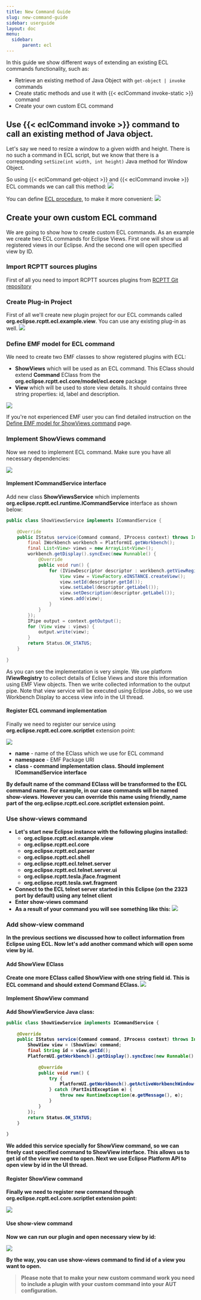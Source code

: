 ```yaml
---
title: New Command Guide
slug: new-command-guide
sidebar: userguide
layout: doc
menu:
  sidebar:
      parent: ecl
---
```


In this guide we show different ways of extending an existing ECL commands functionality, such as:
- Retrieve an existing method of Java Object with `get-object | invoke` commands
- Create static methods and use it with  {{< eclCommand invoke-static >}} command
- Create your own custom ECL command

## Use {{< eclCommand invoke >}} command to call an existing method of Java object.

Let's say we need to resize a window to a given width and height. There is no such a command in ECL script, 
but we know that there is a corresponding `setSize(int width, int height)` Java method for Window Object. 

So using {{< eclCommand get-object >}} and {{< eclCommand invoke >}} ECL commands we can call this method:
![](screenshot-invoke-1.png)

You can define [ECL procedure](../../procedures), to make it more convenient:
![](screenshot-invoke-2.png)

## Create your own custom ECL command
We are going to show how to create custom ECL commands. As an example we create two ECL commands for Eclipse Views. 
First one will show us all registered views in our Eclipse. And the second one will open specified view by ID.

### Import RCPTT sources plugins
First of all you need to import RCPTT sources plugins from [RCPTT Git repository](https://github.com/eclipse-rcptt/org.eclipse.rcptt.git)

### Create Plug-in Project
First of all we'll create new plugin project for our ECL commands called **org.eclipse.rcptt.ecl.example.view**. You can use any existing plug-in as well.
![](screenshot-new-command-guide-1.png)

### Define EMF model for ECL command
We need to create two EMF classes to show registered plugins with ECL:

- **ShowViews** which will be used as an ECL command. This EClass should extend **Command** EClass from the **org.eclipse.rcptt.ecl.core/model/ecl.ecore** package
- **View** which will be used to store view details. It should contains three string properties: id, label and description.

![](screenshot-new-command-guide-4.png)

If you're not experienced EMF user you can find detailed instruction on the [Define EMF model for ShowViews command](../define-emf-model/) page.

### Implement ShowViews command

Now we need to implement ECL command. Make sure you have all necessary dependencies:

![](screenshot-new-command-guide-7.png)

#### Implement ICommandService interface

Add new class **ShowViewsService** which implements **org.eclipse.rcptt.ecl.runtime.ICommandService** interface as shown below:

```java
public class ShowViewsService implements ICommandService {
 
    @Override
    public IStatus service(Command command, IProcess context) throws InterruptedException, CoreException {
        final IWorkbench workbench = PlatformUI.getWorkbench();
        final List<View> views = new ArrayList<View>();
        workbench.getDisplay().syncExec(new Runnable() {
            @Override
            public void run() {
                for (IViewDescriptor descriptor : workbench.getViewRegistry().getViews()) {
                    View view = ViewFactory.eINSTANCE.createView();
                    view.setId(descriptor.getId());
                    view.setLabel(descriptor.getLabel());
                    view.setDescription(descriptor.getLabel());
                    views.add(view);
                }
            }
        });
        IPipe output = context.getOutput();
        for (View view : views) {
            output.write(view);
        }
        return Status.OK_STATUS;
    }
 
}
```

As you can see the implementation is very simple. We use platform **IViewRegistry** to collect details of Eclise Views and store this information using EMF View objects. 
Then we write collected information to the output pipe. Note that view service will be executed using Eclipse Jobs, so we use Workbench Display to access view info in the UI thread.

#### Register ECL command implementation

Finally we need to register our service using **org.eclipse.rcptt.ecl.core.scriptlet** extension point:

![](screenshot-new-command-guide-8.png)

- **name** - name of the EClass which we use for ECL command
- **namespace** - EMF Package URI
- **class</b> - command implementation class. Should implement <b>ICommandService** interface


By default name of the command EClass will be transformed to the ECL command name. For example, in our case commands will be named show-views.
 However you can override this name using **friendly_name</b> part of the <b>org.eclipse.rcptt.ecl.core.scriptlet** extension point.
 
 ### Use show-views command
 
- Let's start new Eclipse instance with the following plugins installed:
    - **org.eclipse.rcptt.ecl.example.view**
    - **org.eclipse.rcptt.ecl.core**
    - **org.eclipse.rcptt.ecl.parser**
    - **org.eclipse.rcptt.ecl.shell**
    - **org.eclipse.rcptt.ecl.telnet.server**
    - **org.eclipse.rcptt.ecl.telnet.server.ui**
    - **org.eclipse.rcptt.tesla.jface.fragment**
    - **org.eclipse.rcptt.tesla.swt.fragment**
- Connect to the ECL telnet server started in this Eclipse (on the 2323 port by default) using any telnet client
- Enter show-views command
- As a result of your command you will see something like this:
  ![](screenshot-new-command-guide-12.png)

### Add show-view command
In the previous sections we discussed how to collect information from Eclipse using ECL. 
Now let's add another command which will open some view by id.

#### Add ShowView EClass

Create one more EClass called **ShowView** with one string field **id**. This is ECL command and should extend **Command** EClass.
![](screenshot-new-command-guide-10.png)

#### Implement ShowView command
Add **ShowViewService** Java class:

```java
public class ShowViewService implements ICommandService {
 
    @Override
    public IStatus service(Command command, IProcess context) throws InterruptedException, CoreException {
        ShowView view = (ShowView) command;
        final String id = view.getId();
        PlatformUI.getWorkbench().getDisplay().syncExec(new Runnable() {
 
            @Override
            public void run() {
                try {
                    PlatformUI.getWorkbench().getActiveWorkbenchWindow().getActivePage().showView(id);
                } catch (PartInitException e) {
                    throw new RuntimeException(e.getMessage(), e);
                }
            }
        });
        return Status.OK_STATUS;
    }
 
}
```

We added this service specially for ShowView command, so we can freely cast specified command to ShowView interface. 
This allows us to get id of the view we need to open. Next we use Eclipse Platform API to open view by id in the UI thread.

#### Register ShowView command
Finally we need to register new command through **org.eclipse.rcptt.ecl.core.scriptlet** extension point:

![](screenshot-new-command-guide-9.png)

#### Use show-view command

Now we can run our plugin and open necessary view by id:

![](screenshot-new-command-guide-13.png)

By the way, you can use **show-views** command to find id of a view you want to open.

> Please note that to make your new custom command work you need to include a plugin with your custom command into your AUT configuration. 
